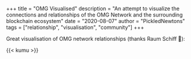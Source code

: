 +++
title = "OMG Visualised"
description = "An attempt to visualize the connections and relationships of the OMG Network and the surrounding blockchain ecosystem"
date = "2020-08-07"
author = "PickledNewtons"
tags = ["relationship", "visualisation", "community"]
+++

Great visualisation of OMG network relationships (thanks Raum Schiff :rocket:):

{{< kumu >}}